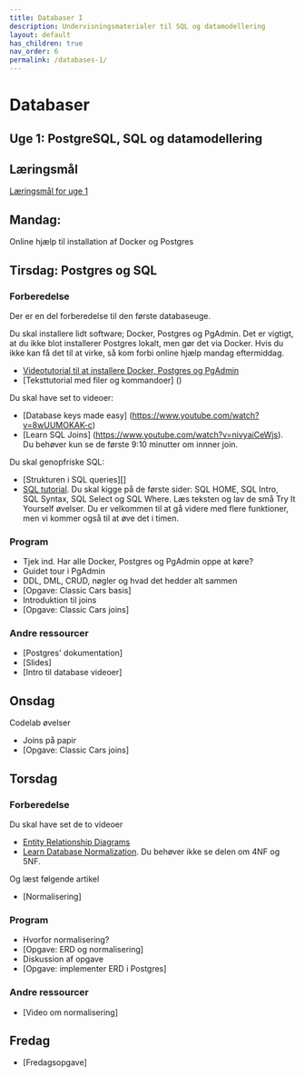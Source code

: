 ```yaml
---
title: Databaser I
description: Undervisningsmaterialer til SQL og datamodellering
layout: default
has_children: true
nav_order: 6
permalink: /databases-1/
---
```



# Databaser 

## Uge 1: PostgreSQL, SQL og datamodellering

## Læringsmål 

[Læringsmål for uge 1](./laeringsmaal.md#uge-1-normalisering-og-sql)

## Mandag: 
Online hjælp til installation af Docker og Postgres

## Tirsdag: Postgres og SQL
### Forberedelse
Der er en del forberedelse til den første databaseuge. 

Du skal installere lidt software; Docker, Postgres og PgAdmin. Det er vigtigt, at du ikke blot installerer Postgres lokalt, men gør det via Docker. Hvis du ikke kan få det til at virke, så kom forbi online hjælp mandag eftermiddag.
- [Videotutorial til at installere Docker, Postgres og PgAdmin](https://cphbusiness.cloud.panopto.eu/Panopto/Pages/Viewer.aspx?id=b2d67d7f-1dfe-4fe5-894c-b1170155d75f)
- [Teksttutorial med filer og kommandoer] ()

Du skal have set to videoer:
- [Database keys made easy] (https://www.youtube.com/watch?v=8wUUMOKAK-c)
- [Learn SQL Joins] (https://www.youtube.com/watch?v=nivyaiCeWjs). Du behøver kun se de første 9:10 minutter om innner join.

Du skal genopfriske SQL:
- [Strukturen i SQL queries][]
- [SQL tutorial](https://www.w3schools.com/sql/default.asp). Du skal kigge på de første sider: SQL HOME, SQL Intro, SQL Syntax, SQL Select og SQL Where. Læs teksten og lav de små Try It Yourself øvelser. Du er velkommen til at gå videre med flere funktioner, men vi kommer også til at øve det i timen. 

### Program
- Tjek ind. Har alle Docker, Postgres og PgAdmin oppe at køre?
- Guidet tour i PgAdmin
- DDL, DML, CRUD, nøgler og hvad det hedder alt sammen
- [Opgave: Classic Cars basis]
- Introduktion til joins
- [Opgave: Classic Cars joins]


### Andre ressourcer
- [Postgres' dokumentation]
- [Slides]
- [Intro til database videoer]

## Onsdag
Codelab øvelser
- Joins på papir
- [Opgave: Classic Cars joins]

## Torsdag
### Forberedelse
Du skal have set de to videoer
- [Entity Relationship Diagrams](https://www.youtube.com/watch?v=LowjDtiNlk4)
- [Learn Database Normalization](https://www.youtube.com/watch?v=GFQaEYEc8_8). Du behøver ikke se delen om 4NF og 5NF.

Og læst følgende artikel
- [Normalisering]

### Program
- Hvorfor normalisering?
- [Opgave: ERD og normalisering]
- Diskussion af opgave
- [Opgave: implementer ERD i Postgres]

### Andre ressourcer
- [Video om normalisering]

## Fredag
- [Fredagsopgave]

